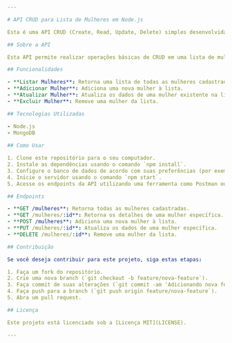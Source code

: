```yaml
---

# API CRUD para Lista de Mulheres em Node.js

Esta é uma API CRUD (Create, Read, Update, Delete) simples desenvolvida em JavaScript e Node.js para gerenciar uma lista de mulheres.

## Sobre a API

Esta API permite realizar operações básicas de CRUD em uma lista de mulheres, incluindo adicionar novas mulheres, recuperar informações sobre mulheres existentes, atualizar os dados de mulheres existentes e excluir mulheres da lista.

## Funcionalidades

- **Listar Mulheres**: Retorna uma lista de todas as mulheres cadastradas.
- **Adicionar Mulher**: Adiciona uma nova mulher à lista.
- **Atualizar Mulher**: Atualiza os dados de uma mulher existente na lista.
- **Excluir Mulher**: Remove uma mulher da lista.

## Tecnologias Utilizadas

- Node.js
- MongoDB
  
## Como Usar

1. Clone este repositório para o seu computador.
2. Instale as dependências usando o comando `npm install`.
3. Configure o banco de dados de acordo com suas preferências (por exemplo, MongoDB).
4. Inicie o servidor usando o comando `npm start`.
5. Acesse os endpoints da API utilizando uma ferramenta como Postman ou um navegador web.

## Endpoints

- **GET /mulheres**: Retorna todas as mulheres cadastradas.
- **GET /mulheres/:id**: Retorna os detalhes de uma mulher específica.
- **POST /mulheres**: Adiciona uma nova mulher à lista.
- **PUT /mulheres/:id**: Atualiza os dados de uma mulher específica.
- **DELETE /mulheres/:id**: Remove uma mulher da lista.

## Contribuição

Se você deseja contribuir para este projeto, siga estas etapas:

1. Faça um fork do repositório.
2. Crie uma nova branch (`git checkout -b feature/nova-feature`).
3. Faça commit de suas alterações (`git commit -am 'Adicionando nova feature'`).
4. Faça push para a branch (`git push origin feature/nova-feature`).
5. Abra um pull request.

## Licença

Este projeto está licenciado sob a [Licença MIT](LICENSE).

---
```

